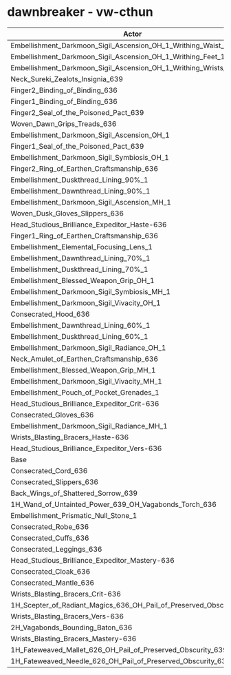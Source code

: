 # dawnbreaker - vw-cthun
| Actor | DPS | Increase |
|---|:---:|:---:|
|Embellishment_Darkmoon_Sigil_Ascension_OH_1_Writhing_Waist_1|1542335|1.93%|
|Embellishment_Darkmoon_Sigil_Ascension_OH_1_Writhing_Feet_1|1541800|1.89%|
|Embellishment_Darkmoon_Sigil_Ascension_OH_1_Writhing_Wrists_1|1538718|1.69%|
|Neck_Sureki_Zealots_Insignia_639|1536830|1.56%|
|Finger2_Binding_of_Binding_636|1536260|1.53%|
|Finger1_Binding_of_Binding_636|1532996|1.31%|
|Finger2_Seal_of_the_Poisoned_Pact_639|1531660|1.22%|
|Woven_Dawn_Grips_Treads_636|1529345|1.07%|
|Embellishment_Darkmoon_Sigil_Ascension_OH_1|1526954|0.91%|
|Finger1_Seal_of_the_Poisoned_Pact_639|1524275|0.73%|
|Embellishment_Darkmoon_Sigil_Symbiosis_OH_1|1524064|0.72%|
|Finger2_Ring_of_Earthen_Craftsmanship_636|1523653|0.69%|
|Embellishment_Duskthread_Lining_90%_1|1523380|0.68%|
|Embellishment_Dawnthread_Lining_90%_1|1523295|0.67%|
|Embellishment_Darkmoon_Sigil_Ascension_MH_1|1522692|0.63%|
|Woven_Dusk_Gloves_Slippers_636|1521909|0.58%|
|Head_Studious_Brilliance_Expeditor_Haste-636|1521694|0.56%|
|Finger1_Ring_of_Earthen_Craftsmanship_636|1521658|0.56%|
|Embellishment_Elemental_Focusing_Lens_1|1521617|0.56%|
|Embellishment_Dawnthread_Lining_70%_1|1521120|0.53%|
|Embellishment_Duskthread_Lining_70%_1|1520789|0.50%|
|Embellishment_Blessed_Weapon_Grip_OH_1|1520509|0.49%|
|Embellishment_Darkmoon_Sigil_Symbiosis_MH_1|1520279|0.47%|
|Embellishment_Darkmoon_Sigil_Vivacity_OH_1|1520200|0.47%|
|Consecrated_Hood_636|1520156|0.46%|
|Embellishment_Dawnthread_Lining_60%_1|1519404|0.41%|
|Embellishment_Duskthread_Lining_60%_1|1519257|0.40%|
|Embellishment_Darkmoon_Sigil_Radiance_OH_1|1518106|0.33%|
|Neck_Amulet_of_Earthen_Craftsmanship_636|1516686|0.23%|
|Embellishment_Blessed_Weapon_Grip_MH_1|1516558|0.22%|
|Embellishment_Darkmoon_Sigil_Vivacity_MH_1|1516351|0.21%|
|Embellishment_Pouch_of_Pocket_Grenades_1|1516218|0.20%|
|Head_Studious_Brilliance_Expeditor_Crit-636|1515297|0.14%|
|Consecrated_Gloves_636|1515231|0.14%|
|Embellishment_Darkmoon_Sigil_Radiance_MH_1|1513638|0.03%|
|Wrists_Blasting_Bracers_Haste-636|1513617|0.03%|
|Head_Studious_Brilliance_Expeditor_Vers-636|1513317|0.01%|
|Base|1513159|0.00%|
|Consecrated_Cord_636|1513069|-0.01%|
|Consecrated_Slippers_636|1513052|-0.01%|
|Back_Wings_of_Shattered_Sorrow_639|1513049|-0.01%|
|1H_Wand_of_Untainted_Power_639_OH_Vagabonds_Torch_636|1512706|-0.03%|
|Embellishment_Prismatic_Null_Stone_1|1512260|-0.06%|
|Consecrated_Robe_636|1510740|-0.16%|
|Consecrated_Cuffs_636|1510725|-0.16%|
|Consecrated_Leggings_636|1510693|-0.16%|
|Head_Studious_Brilliance_Expeditor_Mastery-636|1510669|-0.16%|
|Consecrated_Cloak_636|1510314|-0.19%|
|Consecrated_Mantle_636|1510176|-0.20%|
|Wrists_Blasting_Bracers_Crit-636|1510078|-0.20%|
|1H_Scepter_of_Radiant_Magics_636_OH_Pail_of_Preserved_Obscurity_639|1509050|-0.27%|
|Wrists_Blasting_Bracers_Vers-636|1508223|-0.33%|
|2H_Vagabonds_Bounding_Baton_636|1506896|-0.41%|
|Wrists_Blasting_Bracers_Mastery-636|1506593|-0.43%|
|1H_Fateweaved_Mallet_626_OH_Pail_of_Preserved_Obscurity_639|1498249|-0.99%|
|1H_Fateweaved_Needle_626_OH_Pail_of_Preserved_Obscurity_639|1498144|-0.99%|
